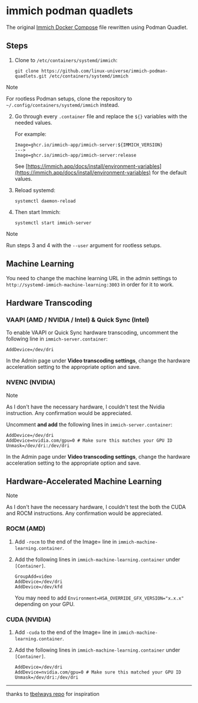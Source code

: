 # immich podman quadlets

The original [Immich Docker Compose](https://github.com/immich-app/immich/blob/main/docker/docker-compose.yml) file rewritten using Podman Quadlet.

## Steps

1. Clone to `/etc/containers/systemd/immich`:

   ```shell
   git clone https://github.com/linux-universe/immich-podman-quadlets.git /etc/containers/systemd/immich
   ```

> [!NOTE]
> For rootless Podman setups, clone the repository to `~/.config/containers/systemd/immich` instead.

2. Go through every `.container` file and replace the `${}` variables with the needed values.

   For example:

   ```
   Image=ghcr.io/immich-app/immich-server:${IMMICH_VERSION}
   --->
   Image=ghcr.io/immich-app/immich-server:release
   ```

   See [https://immich.app/docs/install/environment-variables](https://immich.app/docs/install/environment-variables) for the default values.

3. Reload systemd:

   ```shell
   systemctl daemon-reload
   ```

4. Then start Immich:

   ```shell
   systemctl start immich-server
   ```
> [!NOTE]
> Run steps 3 and 4 with the `--user` argument for rootless setups.

## Machine Learning

You need to change the machine learning URL in the admin settings to `http://systemd-immich-machine-learning:3003` in order for it to work.

## Hardware Transcoding

### VAAPI (AMD / NVIDIA / Intel) & Quick Sync (Intel)

To enable VAAPI or Quick Sync hardware transcoding, uncomment the following line in `immich-server.container`:
```
AddDevice=/dev/dri
```

In the Admin page under **Video transcoding settings**, change the hardware acceleration setting to the appropriate option and save.

### NVENC (NVIDIA)

> [!NOTE]
> As I don't have the necessary hardware, I couldn't test the Nvidia instruction. Any confirmation would be appreciated.

Uncomment **and add** the following lines in `immich-server.container`:
```
AddDevice=/dev/dri
AddDevice=nvidia.com/gpu=0 # Make sure this matches your GPU ID
Unmask=/dev/dri:/dev/dri
```

In the Admin page under **Video transcoding settings**, change the hardware acceleration setting to the appropriate option and save.

## Hardware-Accelerated Machine Learning

> [!NOTE]
> As I don't have the necessary hardware, I couldn't test the both the CUDA and ROCM instructions. Any confirmation would be appreciated.

### ROCM (AMD)

1. Add `-rocm` to the end of the Image= line in `immich-machine-learning.container`.
2. Add the following lines in `immich-machine-learning.container` under `[Container]`.

   ```
   GroupAdd=video
   AddDevice=/dev/dri
   AddDevice=/dev/kfd
   ```
   
   You may need to add `Environment=HSA_OVERRIDE_GFX_VERSION="x.x.x"` depending on your GPU.

### CUDA (NVIDIA)

1. Add `-cuda` to the end of the Image= line in `immich-machine-learning.container`.
2. Add the following lines in `immich-machine-learning.container` under `[Container]`.

   ```
   AddDevice=/dev/dri
   AddDevice=nvidia.com/gpu=0 # Make sure this matched your GPU ID
   Unmask=/dev/dri:/dev/dri
   ```

---
thanks to [tbelways repo](https://github.com/tbelway/immich-podman-quadlets) for inspiration
